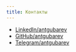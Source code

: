 ```yaml
---
title: Контакты 
---
```

- [LinkedIn/antgubarev](https://www.linkedin.com/in/antgubarev/)
- [GitHub/antgubarev](https://github.com/antgubarev)
- [Telegram/antgubarev](https://t.me/antgubarev)
